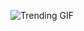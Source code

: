 ![Trending GIF](https://media4.giphy.com/media/v1.Y2lkPThiYjIxNzcyZ2FkNDlxZ2E0bHY0cTJyeHB0dmcwMzd5dHBwbjR6cXV2enpwZWl6cyZlcD12MV9naWZzX3NlYXJjaCZjdD1n/2jMtpIi8mhE8ctiMtK/giphy.gif)
